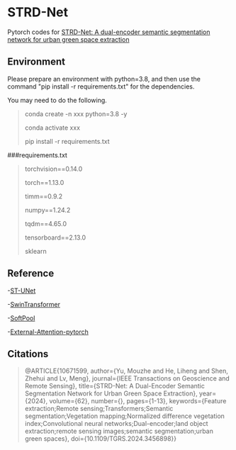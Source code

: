 # STRD-Net

Pytorch codes for [STRD-Net: A dual-encoder semantic segmentation network for urban green space extraction](https://ieeexplore.ieee.org/document/10671599)

## Environment

Please prepare an environment with python=3.8, and then use the command "pip install -r requirements.txt" for the dependencies.

You may need to do the following.

> conda create -n xxx python=3.8 -y
>
> conda activate xxx
>
> pip install -r requirements.txt

###requirements.txt

> torchvision==0.14.0
>
> torch==1.13.0
>
> timm==0.9.2
>
> numpy==1.24.2
>
> tqdm==4.65.0
>
> tensorboard==2.13.0
>
> sklearn



## Reference

-[ST-UNet](https://github.com/XinnHe/ST-UNet)

-[SwinTransformer](https://github.com/SwinTransformer/Swin-Transformer-Semantic-Segmentation)

-[SoftPool](https://github.com/alexandrosstergiou/SoftPool)

-[External-Attention-pytorch](https://github.com/xmu-xiaoma666/External-Attention-pytorch)

## Citations

>@ARTICLE{10671599,
  author={Yu, Mouzhe and He, Liheng and Shen, Zhehui and Lv, Meng},
  journal={IEEE Transactions on Geoscience and Remote Sensing}, 
  title={STRD-Net: A Dual-Encoder Semantic Segmentation Network for Urban Green Space Extraction}, 
  year={2024},
  volume={62},
  number={},
  pages={1-13},
  keywords={Feature extraction;Remote sensing;Transformers;Semantic segmentation;Vegetation mapping;Normalized difference vegetation index;Convolutional neural networks;Dual-encoder;land object extraction;remote sensing images;semantic segmentation;urban green spaces},
  doi={10.1109/TGRS.2024.3456898}}

